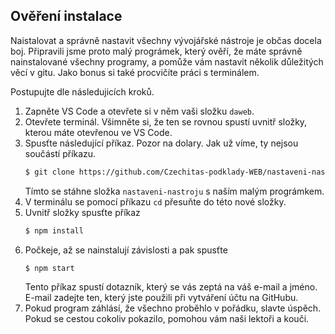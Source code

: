 ## Ověření instalace

Naistalovat a správně nastavit všechny vývojářské nástroje je občas docela boj. Připravili jsme proto malý prográmek, který ověří, že máte správně nainstalované všechny programy, a pomůže vám nastavit několik důležitých věcí v gitu. Jako bonus si také procvičíte práci s terminálem.

Postupujte dle následujicích kroků.

1. Zapněte VS Code a otevřete si v něm vaši složku `daweb`.
1. Otevřete terminál. Všimněte si, že ten se rovnou spustí uvnitř složky, kterou máte otevřenou ve VS Code.
1. Spusťte následující příkaz. Pozor na dolary. Jak už víme, ty nejsou součástí příkazu.
   ```sh
   $ git clone https://github.com/Czechitas-podklady-WEB/nastaveni-nastroju
   ```
   Tímto se stáhne složka `nastaveni-nastroju` s naším malým prográmkem.
1. V terminálu se pomocí příkazu `cd` přesuňte do této nové složky.
1. Uvnitř složky spusťte příkaz
   ```sh
   $ npm install
   ```
1. Počkeje, až se nainstalují závislosti a pak spusťte
   ```sh
   $ npm start
   ```
   Tento příkaz spustí dotazník, který se vás zeptá na váš e-mail a jméno. E-mail zadejte ten, který jste použili při vytváření účtu na GitHubu.
1. Pokud program záhlásí, že všechno proběhlo v pořádku, slavte úspěch. Pokud se cestou cokoliv pokazilo, pomohou vám naši lektoři a kouči.
